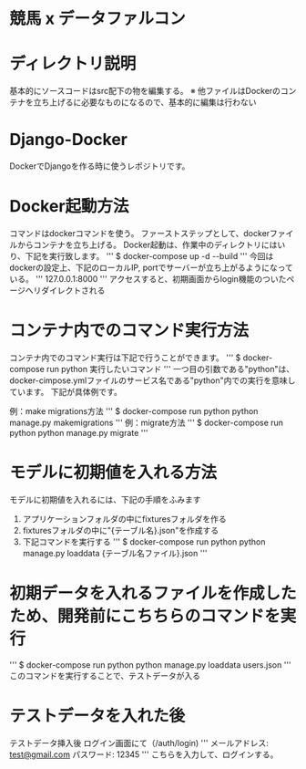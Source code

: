 # 競馬 x データファルコン
# ディレクトリ説明
基本的にソースコードはsrc配下の物を編集する。 ※ 他ファイルはDockerのコンテナを立ち上げるに必要なものになるので、基本的に編集は行わない
# Django-Docker
DockerでDjangoを作る時に使うレポジトリです。
# Docker起動方法
コマンドはdockerコマンドを使う。 ファーストステップとして、dockerファイルからコンテナを立ち上げる。 Docker起動は、作業中のディレクトリにはいり、下記を実行致します。
'''
$ docker-compose up -d --build
'''
今回はdockerの設定上、下記のローカルIP, portでサーバーが立ち上がるようになっている。
'''
127.0.0.1:8000
'''
アクセスすると、初期画面からlogin機能のついたページへリダイレクトされる
# コンテナ内でのコマンド実行方法
コンテナ内でのコマンド実行は下記で行うことができます。
'''
$ docker-compose run python 実行したいコマンド
'''
一つ目の引数である"python"は、docker-cimpose.ymlファイルのサービス名である"python"内での実行を意味しています。 下記が具体例です。

例：make migrations方法
'''
$ docker-compose run python python manage.py makemigrations
'''
例：migrate方法
'''
$ docker-compose run python python manage.py migrate
'''
# モデルに初期値を入れる方法
モデルに初期値を入れるには、下記の手順をふみます

1. アプリケーションフォルダの中にfixturesフォルダを作る
2. fixturesフォルダの中に"{テーブル名}.json"を作成する
3. 下記コマンドを実行する
'''
$ docker-compose run python python manage.py loaddata {テーブル名ファイル}.json
'''
# 初期データを入れるファイルを作成したため、開発前にこちちらのコマンドを実行
'''
$ docker-compose run python python manage.py loaddata users.json
'''
このコマンドを実行することで、テストデータが入る
# テストデータを入れた後
テストデータ挿入後 ログイン画面にて（/auth/login)
'''
メールアドレス: test@gmail.com
パスワード: 12345
'''
こちらを入力して、ログインする。